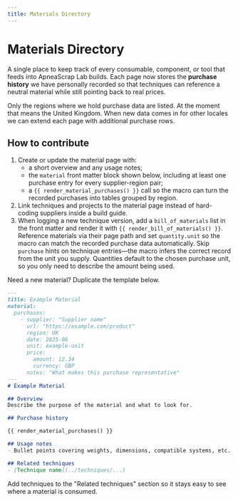 ```yaml
---
title: Materials Directory
---
```

# Materials Directory

A single place to keep track of every consumable, component, or tool that feeds into ApneaScrap Lab builds.
Each page now stores the **purchase history** we have personally recorded so that
techniques can reference a neutral material while still pointing back to real prices.

Only the regions where we hold purchase data are listed. At the moment that means the United Kingdom.
When new data comes in for other locales we can extend each page with additional purchase rows.

## How to contribute

1. Create or update the material page with:
   - a short overview and any usage notes;
   - the `material` front matter block shown below, including at least one purchase entry for every supplier-region pair;
   - a `{{ render_material_purchases() }}` call so the macro can turn the recorded purchases into tables grouped by region.
2. Link techniques and projects to the material page instead of hard-coding suppliers inside a build guide.
3. When logging a new technique version, add a `bill_of_materials` list in the front matter and render it with
   `{{ render_bill_of_materials() }}`. Reference materials via their page path and set `quantity.unit` so the macro can
   match the recorded purchase data automatically. Skip `purchase` hints on technique entries—the macro infers the
   correct record from the unit you supply. Quantities default to the chosen purchase unit, so you only need to describe
   the amount being used.

Need a new material? Duplicate the template below.

```markdown
---
title: Example Material
material:
  purchases:
    - supplier: "Supplier name"
      url: "https://example.com/product"
      region: UK
      date: 2025-06
      unit: example-unit
      price:
        amount: 12.34
        currency: GBP
      notes: "What makes this purchase representative"
---
# Example Material

## Overview
Describe the purpose of the material and what to look for.

## Purchase history

{{ render_material_purchases() }}

## Usage notes
- Bullet points covering weights, dimensions, compatible systems, etc.

## Related techniques
- [Technique name](../techniques/...)
```

Add techniques to the "Related techniques" section so it stays easy to see where a material is consumed.

